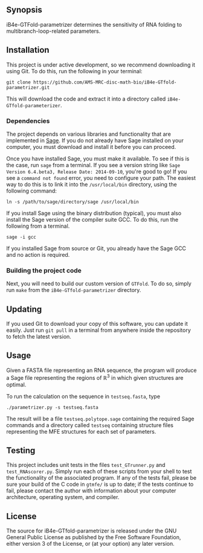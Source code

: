 ## Synopsis

iB4e-GTFold-parametrizer determines the sensitivity of RNA folding to multibranch-loop-related parameters.

## Installation

This project is under active development, so we recommend downloading it using Git.
To do this, run the following in your terminal:

```
git clone https://github.com/AMS-MRC-disc-math-bio/iB4e-GTfold-parametrizer.git
```

This will download the code and extract it into a directory called `iB4e-GTfold-parameterizer`.

### Dependencies
The project depends on various libraries and functionality that are implemented in [Sage][sage].
If you do not already have Sage installed on your computer, you must download and install it before you can proceed.

Once you have installed Sage, you must make it available.
To see if this is the case, run `sage` from a terminal.
If you see a version string like `Sage Version 6.4.beta3, Release Date: 2014-09-10`, you're good to go!
If you see a `command not found` error, you need to configure your path.
The easiest way to do this is to link it into the `/usr/local/bin` directory, using the following command:
```
ln -s /path/to/sage/directory/sage /usr/local/bin
```

If you install Sage using the binary distribution (typical), you must also install the Sage version of the compiler suite GCC.
To do this, run the following from a terminal.
```
sage -i gcc
```
If you installed Sage from source or Git, you already have the Sage GCC and no action is required.


### Building the project code
Next, you will need to build our custom version of `GTFold`.
To do so, simply run `make` from the `iB4e-GTfold-parametrizer` directory.

## Updating

If you used Git to download your copy of this software, you can update it easily.
Just run `git pull` in a terminal from anywhere inside the repository to fetch the latest version.

## Usage

Given a FASTA file representing an RNA sequence, the program will produce a Sage file representing the regions of ℝ<sup>3</sup> in which given structures are optimal.

To run the calculation on the sequence in `testseq.fasta`, type

    ./parametrizer.py -s testseq.fasta

The result will be a file `testseq.polytope.sage` containing the required Sage commands and a directory called `testseq` containing structure files representing the MFE structures for each set of parameters.

## Testing

This project includes unit tests in the files `test_GTrunner.py` and `test_RNAscorer.py`.
Simply run each of these scripts from your shell to test the functionality of the associated program.
If any of the tests fail, please be sure your build of the C code in `gtmfe/` is up to date; if the tests continue to fail, please contact the author with information about your computer architecture, operating system, and compiler.

## License

The source for iB4e-GTfold-parametrizer is released under the GNU General Public License as published by the Free Software Foundation, either version 3 of the License, or (at your option) any later version.

[macports]: //www.macports.org/
[openmp]: http://openmp.org/
[opemmp-dl]: http://openmp.org/wp/openmp-compilers/
[gmp]: //gmplib.org/
[gmp-dl]: //gmplib.org/#DOWNLOAD
[sage]: //sagemath.org
